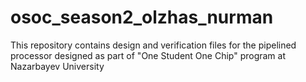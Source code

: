 # osoc_season2_olzhas_nurman
This repository contains design and verification files for the pipelined processor designed as part of "One Student One Chip" program at Nazarbayev University
